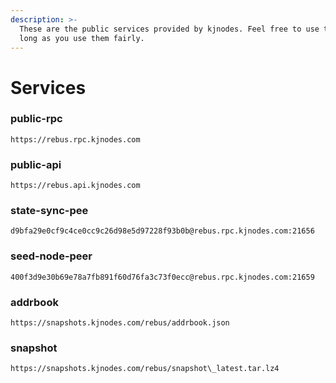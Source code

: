```yaml
---
description: >-
  These are the public services provided by kjnodes. Feel free to use them as
  long as you use them fairly.
---
```


# Services

### public-rpc

```
https://rebus.rpc.kjnodes.com
```

### public-api

```
https://rebus.api.kjnodes.com
```

### state-sync-pee

```
d9bfa29e0cf9c4ce0cc9c26d98e5d97228f93b0b@rebus.rpc.kjnodes.com:21656
```

### seed-node-peer

```
400f3d9e30b69e78a7fb891f60d76fa3c73f0ecc@rebus.rpc.kjnodes.com:21659
```

### addrbook

```
https://snapshots.kjnodes.com/rebus/addrbook.json
```

### snapshot

```
https://snapshots.kjnodes.com/rebus/snapshot\_latest.tar.lz4
```
